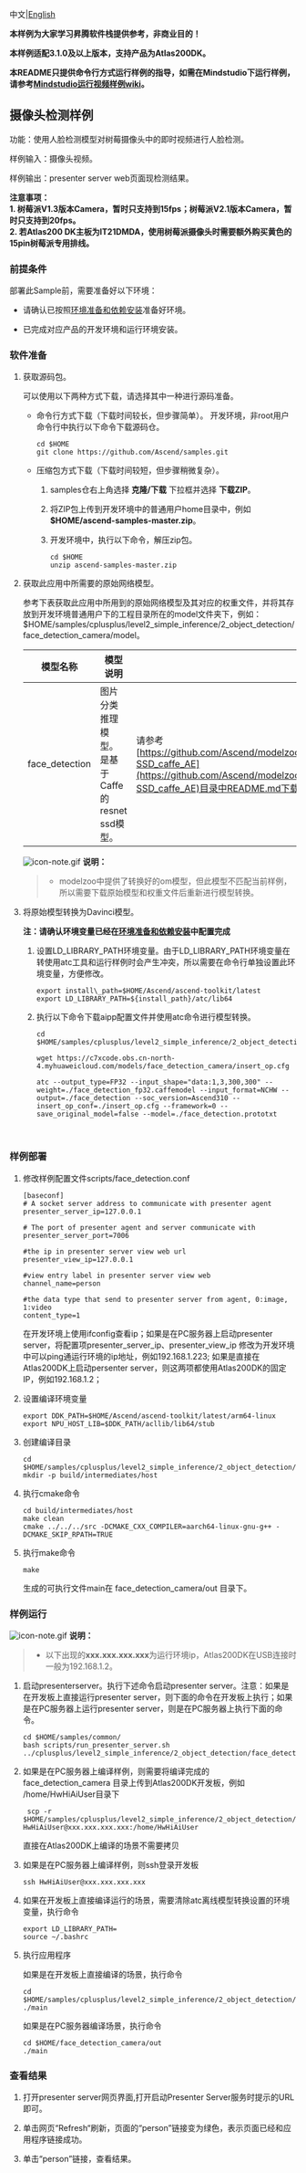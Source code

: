 中文|[English](README.md)

**本样例为大家学习昇腾软件栈提供参考，非商业目的！**

**本样例适配3.1.0及以上版本，支持产品为Atlas200DK。**

**本README只提供命令行方式运行样例的指导，如需在Mindstudio下运行样例，请参考[Mindstudio运行视频样例wiki](https://github.com/Ascend/samples/wikis/Mindstudio%E8%BF%90%E8%A1%8C%E8%A7%86%E9%A2%91%E6%A0%B7%E4%BE%8B?sort_id=3170138)。**

## 摄像头检测样例

功能：使用人脸检测模型对树莓摄像头中的即时视频进行人脸检测。

样例输入：摄像头视频。

样例输出：presenter server web页面现检测结果。

**注意事项：**    
**1. 树莓派V1.3版本Camera，暂时只支持到15fps；树莓派V2.1版本Camera，暂时只支持到20fps。**     
**2. 若Atlas200 DK主板为IT21DMDA，使用树莓派摄像头时需要额外购买黄色的15pin树莓派专用排线。**

### 前提条件

部署此Sample前，需要准备好以下环境：

- 请确认已按照[环境准备和依赖安装](../../../environment)准备好环境。

- 已完成对应产品的开发环境和运行环境安装。

### 软件准备

1. 获取源码包。

   可以使用以下两种方式下载，请选择其中一种进行源码准备。

    - 命令行方式下载（下载时间较长，但步骤简单）。 开发环境，非root用户命令行中执行以下命令下载源码仓。   
      
       ```
       cd $HOME
       git clone https://github.com/Ascend/samples.git       
       ```
       
    - 压缩包方式下载（下载时间较短，但步骤稍微复杂）。   
        1. samples仓右上角选择 **克隆/下载** 下拉框并选择 **下载ZIP**。   
        
        2. 将ZIP包上传到开发环境中的普通用户home目录中，例如 **$HOME/ascend-samples-master.zip**。   
        
        3. 开发环境中，执行以下命令，解压zip包。   
           
            ```
            cd $HOME
            unzip ascend-samples-master.zip
            
            ```
            

2. 获取此应用中所需要的原始网络模型。

    参考下表获取此应用中所用到的原始网络模型及其对应的权重文件，并将其存放到开发环境普通用户下的工程目录所在的model文件夹下，例如：$HOME/samples/cplusplus/level2_simple_inference/2_object_detection/face_detection_camera/model。

    |  **模型名称**  |  **模型说明**  |  **模型下载路径**  |
    |---|---|---|
    |  face_detection| 图片分类推理模型。是基于Caffe的resnet ssd模型。 |  请参考[https://github.com/Ascend/modelzoo/tree/master/contrib/TensorFlow/Research/cv/facedetection/ATC_resnet10-SSD_caffe_AE](https://github.com/Ascend/modelzoo/tree/master/contrib/TensorFlow/Research/cv/facedetection/ATC_resnet10-SSD_caffe_AE)目录中README.md下载原始模型章节下载模型和权重文件。 |

    ![](https://images.gitee.com/uploads/images/2020/1106/160652_6146f6a4_5395865.gif "icon-note.gif") **说明：**  

    > - modelzoo中提供了转换好的om模型，但此模型不匹配当前样例，所以需要下载原始模型和权重文件后重新进行模型转换。

3. 将原始模型转换为Davinci模型。
   
    **注：请确认环境变量已经在[环境准备和依赖安装](../../../environment)中配置完成**

    1. 设置LD_LIBRARY_PATH环境变量。由于LD_LIBRARY_PATH环境变量在转使用atc工具和运行样例时会产生冲突，所以需要在命令行单独设置此环境变量，方便修改。

        ```
        export install\_path=$HOME/Ascend/ascend-toolkit/latest
        export LD_LIBRARY_PATH=${install_path}/atc/lib64
        ```

    2. 执行以下命令下载aipp配置文件并使用atc命令进行模型转换。

        ```
        cd $HOME/samples/cplusplus/level2_simple_inference/2_object_detection/face_detection_camera/model
        
        wget https://c7xcode.obs.cn-north-4.myhuaweicloud.com/models/face_detection_camera/insert_op.cfg  
        
        atc --output_type=FP32 --input_shape="data:1,3,300,300" --weight=./face_detection_fp32.caffemodel --input_format=NCHW --output=./face_detection --soc_version=Ascend310 --insert_op_conf=./insert_op.cfg --framework=0 --save_original_model=false --model=./face_detection.prototxt
        ```
        
        ​    

### 样例部署

1. 修改样例配置文件scripts/face_detection.conf

    ```
    [baseconf]
    # A socket server address to communicate with presenter agent
    presenter_server_ip=127.0.0.1
    
    # The port of presenter agent and server communicate with
    presenter_server_port=7006
    
    #the ip in presenter server view web url
    presenter_view_ip=127.0.0.1
    
    #view entry label in presenter server view web
    channel_name=person
    
    #the data type that send to presenter server from agent, 0:image, 1:video
    content_type=1
    ```

    在开发环境上使用ifconfig查看ip；如果是在PC服务器上启动presenter server，将配置项presenter_server_ip、presenter_view_ip 修改为开发环境中可以ping通运行环境的ip地址，例如192.168.1.223; 如果是直接在Atlas200DK上启动persenter server，则这两项都使用Atlas200DK的固定IP，例如192.168.1.2；
    

2. 设置编译环境变量

     ```
     export DDK_PATH=$HOME/Ascend/ascend-toolkit/latest/arm64-linux 
     export NPU_HOST_LIB=$DDK_PATH/acllib/lib64/stub   
     ```

     

3. 创建编译目录

    ```
    cd $HOME/samples/cplusplus/level2_simple_inference/2_object_detection/face_detection_camera
    mkdir -p build/intermediates/host
    ```

    

4. 执行cmake命令

      ```
      cd build/intermediates/host  
      make clean   
      cmake ../../../src -DCMAKE_CXX_COMPILER=aarch64-linux-gnu-g++ -DCMAKE_SKIP_RPATH=TRUE
      ```

      

5. 执行make命令

    ```
    make
    ```

    生成的可执行文件main在 face_detection_camera/out 目录下。

    

### 样例运行

![](https://images.gitee.com/uploads/images/2020/1106/160652_6146f6a4_5395865.gif "icon-note.gif") **说明：**  
> - 以下出现的**xxx.xxx.xxx.xxx**为运行环境ip，Atlas200DK在USB连接时一般为192.168.1.2。

1. 启动presenterserver。执行下述命令启动presenter server。注意：如果是在开发板上直接运行presenter server，则下面的命令在开发板上执行；如果是在PC服务器上运行presenter server，则是在PC服务器上执行下面的命令。

    ```
    cd $HOME/samples/common/  
    bash scripts/run_presenter_server.sh ../cplusplus/level2_simple_inference/2_object_detection/face_detection_camera/scripts/face_detection.conf   
    ```

    

2. 如果是在PC服务器上编译样例，则需要将编译完成的 face_detection_camera 目录上传到Atlas200DK开发板，例如 /home/HwHiAiUser目录下 

    ```
     scp -r $HOME/samples/cplusplus/level2_simple_inference/2_object_detection/face_detection_camera HwHiAiUser@xxx.xxx.xxx.xxx:/home/HwHiAiUser
    ```

    直接在Atlas200DK上编译的场景不需要拷贝

    

3. 如果是在PC服务器上编译样例，则ssh登录开发板

    ```
    ssh HwHiAiUser@xxx.xxx.xxx.xxx
    ```

    

4. 如果在开发板上直接编译运行的场景，需要清除atc离线模型转换设置的环境变量，执行命令

    ```
    export LD_LIBRARY_PATH=   
    source ~/.bashrc    
    ```

    

5. 执行应用程序

    如果是在开发板上直接编译的场景，执行命令

    ```
    cd $HOME/samples/cplusplus/level2_simple_inference/2_object_detection/face_detection_camera/out
    ./main
    ```

    如果是在PC服务器编译场景，执行命令

    ```
    cd $HOME/face_detection_camera/out
    ./main
    ```

    

### 查看结果

1. 打开presenter server网页界面,打开启动Presenter Server服务时提示的URL即可。

2. 单击网页“Refresh“刷新，页面的“person”链接变为绿色，表示页面已经和应用程序链接成功。

3. 单击“person”链接，查看结果。

